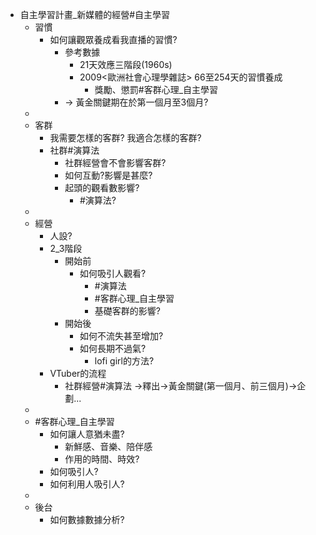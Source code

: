 - 自主學習計畫_新媒體的經營#自主學習
	- 習慣
		- 如何讓觀眾養成看我直播的習慣?
			- 參考數據
				- 21天效應三階段(1960s)
				- 2009<歐洲社會心理學雜誌> 66至254天的習慣養成
					- 獎勵、懲罰#客群心理_自主學習
			- -> 黃金關鍵期在於第一個月至3個月?
	-
	- 客群
		- 我需要怎樣的客群? 我適合怎樣的客群?
		- 社群#演算法
			- 社群經營會不會影響客群?
			- 如何互動?影響是甚麼?
			- 起頭的觀看數影響?
				- #演算法?
	-
	- 經營
		- 人設?
		- 2_3階段
			- 開始前
				- 如何吸引人觀看?
					- #演算法
					- #客群心理_自主學習
					- 基礎客群的影響?
			- 開始後
				- 如何不流失甚至增加?
				- 如何長期不過氣?
					- lofi girl的方法?
		- VTuber的流程
			- 社群經營#演算法 ->釋出->黃金關鍵(第一個月、前三個月)->企劃...
	-
	- #客群心理_自主學習
		- 如何讓人意猶未盡?
			- 新鮮感、音樂、陪伴感
			- 作用的時間、時效?
		- 如何吸引人?
		- 如何利用人吸引人?
	-
	- 後台
		- 如何數據數據分析?